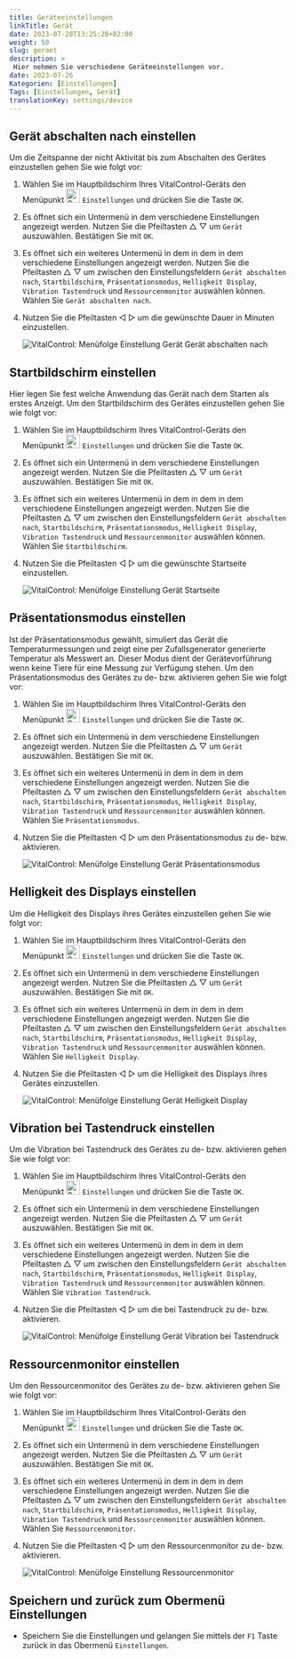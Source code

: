 ```yaml
---
title: Geräteeinstellungen
linkTitle: Gerät
date: 2023-07-28T13:25:28+02:00
weight: 50
slug: geraet
description: >
 Hier nehmen Sie verschiedene Geräteeinstellungen vor.
date: 2023-07-26
Kategorien: [Einstellungen]
Tags: [Einstellungen, Gerät]
translationKey: settings/device
---
```

## Gerät abschalten nach einstellen

Um die Zeitspanne der nicht Aktivität bis zum Abschalten des Gerätes einzustellen gehen Sie wie folgt vor:

1. Wählen Sie im Hauptbildschirm Ihres VitalControl-Geräts den Menüpunkt <img src="/icons/gear.svg" width="25" align="bottom" alt="Settings" /> `Einstellungen` und drücken Sie die Taste `OK`.

2. Es öffnet sich ein Untermenü in dem verschiedene Einstellungen angezeigt werden. Nutzen Sie die Pfeiltasten  △ ▽  um `Gerät` auszuwählen. Bestätigen Sie mit `OK`.

3. Es öffnet sich ein weiteres Untermenü in dem in dem in dem verschiedene Einstellungen angezeigt werden. Nutzen Sie die Pfeiltasten △ ▽ um zwischen den Einstellungsfeldern `Gerät abschalten nach`, `Startbildschirm`, `Präsentationsmodus`, `Helligkeit Display`, `Vibration Tastendruck` und `Ressourcenmonitor` auswählen können. Wählen Sie `Gerät abschalten nach`.

4. Nutzen Sie die Pfeiltasten ◁ ▷ um die gewünschte Dauer in Minuten einzustellen.

    ![VitalControl: Menüfolge Einstellung Gerät Gerät abschalten nach](../bilder/gerätabschaltennach.png "Gerät abschalten nach einstellen")

## Startbildschirm einstellen

Hier legen Sie fest welche Anwendung das Gerät nach dem Starten als erstes Anzeigt. Um den Startbildschirm des Gerätes einzustellen gehen Sie wie folgt vor:

1. Wählen Sie im Hauptbildschirm Ihres VitalControl-Geräts den Menüpunkt <img src="/icons/gear.svg" width="25" align="bottom" alt="Settings" /> `Einstellungen` und drücken Sie die Taste `OK`.

2. Es öffnet sich ein Untermenü in dem verschiedene Einstellungen angezeigt werden. Nutzen Sie die Pfeiltasten  △ ▽  um `Gerät` auszuwählen. Bestätigen Sie mit `OK`.

3. Es öffnet sich ein weiteres Untermenü in dem in dem in dem verschiedene Einstellungen angezeigt werden. Nutzen Sie die Pfeiltasten △ ▽ um zwischen den Einstellungsfeldern `Gerät abschalten nach`, `Startbildschirm`, `Präsentationsmodus`, `Helligkeit Display`, `Vibration Tastendruck` und `Ressourcenmonitor` auswählen können. Wählen Sie `Startbildschirm`.

4. Nutzen Sie die Pfeiltasten ◁ ▷ um die gewünschte Startseite einzustellen.

    ![VitalControl: Menüfolge Einstellung Gerät Startseite](../bilder/startseite.png "Startseite einstellen")

## Präsentationsmodus einstellen

Ist der Präsentationsmodus gewählt, simuliert das Gerät die Temperaturmessungen und zeigt eine per Zufallsgenerator generierte Temperatur als Messwert an. Dieser Modus dient der Gerätevorführung
wenn keine Tiere für eine Messung zur Verfügung stehen. Um den Präsentationsmodus des Gerätes zu de- bzw. aktivieren gehen Sie wie folgt vor:

1. Wählen Sie im Hauptbildschirm Ihres VitalControl-Geräts den Menüpunkt <img src="/icons/gear.svg" width="25" align="bottom" alt="Settings" /> `Einstellungen` und drücken Sie die Taste `OK`.

2. Es öffnet sich ein Untermenü in dem verschiedene Einstellungen angezeigt werden. Nutzen Sie die Pfeiltasten  △ ▽  um `Gerät` auszuwählen. Bestätigen Sie mit `OK`.

3. Es öffnet sich ein weiteres Untermenü in dem in dem in dem verschiedene Einstellungen angezeigt werden. Nutzen Sie die Pfeiltasten △ ▽ um zwischen den Einstellungsfeldern `Gerät abschalten nach`, `Startbildschirm`, `Präsentationsmodus`, `Helligkeit Display`, `Vibration Tastendruck` und `Ressourcenmonitor` auswählen können. Wählen Sie `Präsentationsmodus`.

4. Nutzen Sie die Pfeiltasten ◁ ▷ um den Präsentationsmodus zu de- bzw. aktivieren.

    ![VitalControl: Menüfolge Einstellung Gerät Präsentationsmodus](../bilder/präsentationsmodus.png "Präsentationsmodus einstellen")

## Helligkeit des Displays einstellen

Um die Helligkeit des Displays ihres Gerätes einzustellen gehen Sie wie folgt vor:

1. Wählen Sie im Hauptbildschirm Ihres VitalControl-Geräts den Menüpunkt <img src="/icons/gear.svg" width="25" align="bottom" alt="Settings" /> `Einstellungen` und drücken Sie die Taste `OK`.

2. Es öffnet sich ein Untermenü in dem verschiedene Einstellungen angezeigt werden. Nutzen Sie die Pfeiltasten  △ ▽  um `Gerät` auszuwählen. Bestätigen Sie mit `OK`.

3. Es öffnet sich ein weiteres Untermenü in dem in dem in dem verschiedene Einstellungen angezeigt werden. Nutzen Sie die Pfeiltasten △ ▽ um zwischen den Einstellungsfeldern `Gerät abschalten nach`, `Startbildschirm`, `Präsentationsmodus`, `Helligkeit Display`, `Vibration Tastendruck` und `Ressourcenmonitor` auswählen können. Wählen Sie `Helligkeit Display`.

4. Nutzen Sie die Pfeiltasten ◁ ▷ um die Helligkeit des Displays ihres Gerätes einzustellen.

    ![VitalControl: Menüfolge Einstellung Gerät Helligkeit Display](../bilder/helligkeitdisplay.png "Helligkeit des Displays einstellen")

## Vibration bei Tastendruck einstellen

Um die Vibration bei Tastendruck des Gerätes zu de- bzw. aktivieren gehen Sie wie folgt vor:

1. Wählen Sie im Hauptbildschirm Ihres VitalControl-Geräts den Menüpunkt <img src="/icons/gear.svg" width="25" align="bottom" alt="Settings" /> `Einstellungen` und drücken Sie die Taste `OK`.

2. Es öffnet sich ein Untermenü in dem verschiedene Einstellungen angezeigt werden. Nutzen Sie die Pfeiltasten  △ ▽  um `Gerät` auszuwählen. Bestätigen Sie mit `OK`.

3. Es öffnet sich ein weiteres Untermenü in dem in dem in dem verschiedene Einstellungen angezeigt werden. Nutzen Sie die Pfeiltasten △ ▽ um zwischen den Einstellungsfeldern `Gerät abschalten nach`, `Startbildschirm`, `Präsentationsmodus`, `Helligkeit Display`, `Vibration Tastendruck` und `Ressourcenmonitor` auswählen können. Wählen Sie `Vibration Tastendruck`.

4. Nutzen Sie die Pfeiltasten ◁ ▷ um die bei Tastendruck zu de- bzw. aktivieren.

    ![VitalControl: Menüfolge Einstellung Gerät Vibration bei Tastendruck](../bilder/vibrationtastendruck.png "Vibration bei Tastendruck einstellen")

## Ressourcenmonitor einstellen

Um den Ressourcenmonitor des Gerätes zu de- bzw. aktivieren gehen Sie wie folgt vor:

1. Wählen Sie im Hauptbildschirm Ihres VitalControl-Geräts den Menüpunkt <img src="/icons/gear.svg" width="25" align="bottom" alt="Settings" /> `Einstellungen` und drücken Sie die Taste `OK`.

2. Es öffnet sich ein Untermenü in dem verschiedene Einstellungen angezeigt werden. Nutzen Sie die Pfeiltasten  △ ▽  um `Gerät` auszuwählen. Bestätigen Sie mit `OK`.

3. Es öffnet sich ein weiteres Untermenü in dem in dem in dem verschiedene Einstellungen angezeigt werden. Nutzen Sie die Pfeiltasten △ ▽ um zwischen den Einstellungsfeldern `Gerät abschalten nach`, `Startbildschirm`, `Präsentationsmodus`, `Helligkeit Display`, `Vibration Tastendruck` und `Ressourcenmonitor` auswählen können. Wählen Sie `Ressourcenmonitor`.

4. Nutzen Sie die Pfeiltasten ◁ ▷ um den Ressourcenmonitor zu de- bzw. aktivieren.

    ![VitalControl: Menüfolge Einstellung Ressourcenmonitor](../bilder/ressourcenmonitor.png "Ressourcenmonitor einstellen")

## Speichern und zurück zum Obermenü Einstellungen

- Speichern Sie die Einstellungen und gelangen Sie mittels der `F1` Taste zurück in das Obermenü `Einstellungen`.

